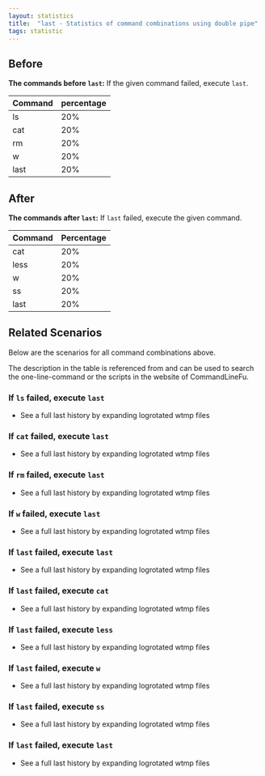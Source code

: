 ```yaml
---
layout: statistics
title:  "last - Statistics of command combinations using double pipe"
tags: statistic
---
```


## Before

__The commands before `last`:__ If the given command failed, execute `last`.

| Command | percentage |
|--------|--------|
| ls | 20% |
| cat | 20% |
| rm | 20% |
| w | 20% |
| last | 20% |



## After

__The commands after `last`:__ If `last` failed, execute the given command.

| Command | Percentage | 
|-------|--------|
| cat | 20% |
| less | 20% |
| w | 20% |
| ss | 20% |
| last | 20% |



## Related Scenarios

Below are the scenarios for all command combinations above.

The description in the table is referenced from and can be used to search the one-line-command or the scripts in the website of CommandLineFu.


### If `ls` failed, execute `last`

- See a full last history by expanding logrotated wtmp files

            
### If `cat` failed, execute `last`

- See a full last history by expanding logrotated wtmp files

            
### If `rm` failed, execute `last`

- See a full last history by expanding logrotated wtmp files

            
### If `w` failed, execute `last`

- See a full last history by expanding logrotated wtmp files

            
### If `last` failed, execute `last`

- See a full last history by expanding logrotated wtmp files

            


### If `last` failed, execute `cat`

- See a full last history by expanding logrotated wtmp files

            
### If `last` failed, execute `less`

- See a full last history by expanding logrotated wtmp files

            
### If `last` failed, execute `w`

- See a full last history by expanding logrotated wtmp files

            
### If `last` failed, execute `ss`

- See a full last history by expanding logrotated wtmp files

            
### If `last` failed, execute `last`

- See a full last history by expanding logrotated wtmp files

            
